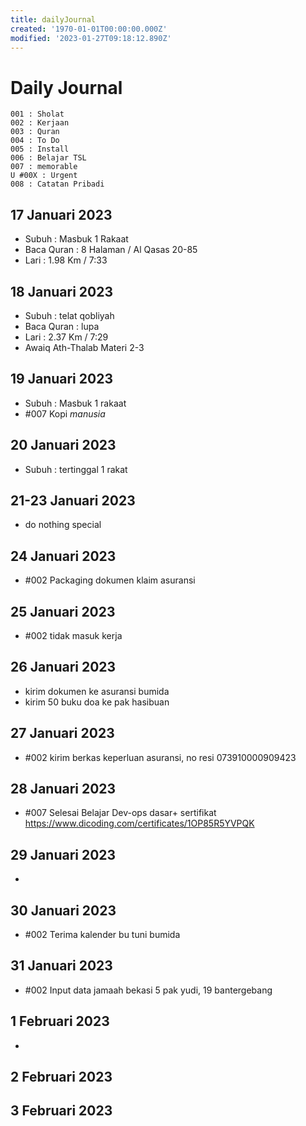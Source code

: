```yaml
---
title: dailyJournal
created: '1970-01-01T00:00:00.000Z'
modified: '2023-01-27T09:18:12.890Z'
---
```


# Daily Journal

```
001 : Sholat
002 : Kerjaan
003 : Quran
004 : To Do
005 : Install
006 : Belajar TSL
007 : memorable
U #00X : Urgent
008 : Catatan Pribadi
```

## 17 Januari 2023

- Subuh : Masbuk 1 Rakaat
- Baca Quran : 8 Halaman / Al Qasas 20-85
- Lari : 1.98 Km / 7:33

## 18 Januari 2023

- Subuh : telat qobliyah
- Baca Quran : lupa
- Lari : 2.37 Km / 7:29
- Awaiq Ath-Thalab Materi 2-3

## 19 Januari 2023

- Subuh : Masbuk 1 rakaat
- #007 Kopi *manusia* 

## 20 Januari 2023

- Subuh : tertinggal 1 rakat

## 21-23 Januari 2023

- do nothing special

## 24 Januari 2023

- #002 Packaging dokumen klaim asuransi

## 25 Januari 2023

- #002 tidak masuk kerja

## 26 Januari 2023

- kirim dokumen ke asuransi bumida
- kirim 50 buku doa ke pak hasibuan

## 27 Januari 2023

- #002 kirim berkas keperluan asuransi, no resi 073910000909423

## 28 Januari 2023

- #007 Selesai Belajar Dev-ops dasar+ sertifikat https://www.dicoding.com/certificates/1OP85R5YVPQK


## 29 Januari 2023

-

## 30 Januari 2023

- #002 Terima kalender bu tuni bumida

## 31 Januari 2023

- #002 Input data jamaah bekasi 5 pak yudi, 19 bantergebang

## 1 Februari 2023

- 

## 2 Februari 2023


## 3 Februari 2023